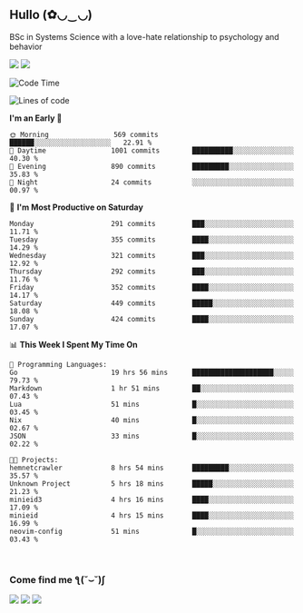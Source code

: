 <h2>Hullo (✿◡‿◡)</h2>

BSc in Systems Science with a love-hate relationship to psychology and behavior

<img src="https://github-readme-activity-graph.vercel.app/graph?username=hedonicadapter&theme=high-contrast"/>
<img src="https://github-readme-stats-git-masterrstaa-rickstaa.vercel.app/api?username=hedonicadapter&theme=highcontrast"/>

<!--START_SECTION:waka-->
![Code Time](http://img.shields.io/badge/Code%20Time-1%2C636%20hrs%2047%20mins-blue)

![Lines of code](https://img.shields.io/badge/From%20Hello%20World%20I%27ve%20Written-6.5%20million%20lines%20of%20code-blue)

**I'm an Early 🐤** 

```text
🌞 Morning                569 commits         ██████░░░░░░░░░░░░░░░░░░░   22.91 % 
🌆 Daytime                1001 commits        ██████████░░░░░░░░░░░░░░░   40.30 % 
🌃 Evening                890 commits         █████████░░░░░░░░░░░░░░░░   35.83 % 
🌙 Night                  24 commits          ░░░░░░░░░░░░░░░░░░░░░░░░░   00.97 % 
```
📅 **I'm Most Productive on Saturday** 

```text
Monday                   291 commits         ███░░░░░░░░░░░░░░░░░░░░░░   11.71 % 
Tuesday                  355 commits         ████░░░░░░░░░░░░░░░░░░░░░   14.29 % 
Wednesday                321 commits         ███░░░░░░░░░░░░░░░░░░░░░░   12.92 % 
Thursday                 292 commits         ███░░░░░░░░░░░░░░░░░░░░░░   11.76 % 
Friday                   352 commits         ████░░░░░░░░░░░░░░░░░░░░░   14.17 % 
Saturday                 449 commits         █████░░░░░░░░░░░░░░░░░░░░   18.08 % 
Sunday                   424 commits         ████░░░░░░░░░░░░░░░░░░░░░   17.07 % 
```


📊 **This Week I Spent My Time On** 

```text
💬 Programming Languages: 
Go                       19 hrs 56 mins      ████████████████████░░░░░   79.73 % 
Markdown                 1 hr 51 mins        ██░░░░░░░░░░░░░░░░░░░░░░░   07.43 % 
Lua                      51 mins             █░░░░░░░░░░░░░░░░░░░░░░░░   03.45 % 
Nix                      40 mins             █░░░░░░░░░░░░░░░░░░░░░░░░   02.67 % 
JSON                     33 mins             █░░░░░░░░░░░░░░░░░░░░░░░░   02.22 % 

🐱‍💻 Projects: 
hemnetcrawler            8 hrs 54 mins       █████████░░░░░░░░░░░░░░░░   35.57 % 
Unknown Project          5 hrs 18 mins       █████░░░░░░░░░░░░░░░░░░░░   21.23 % 
minieid3                 4 hrs 16 mins       ████░░░░░░░░░░░░░░░░░░░░░   17.09 % 
minieid                  4 hrs 15 mins       ████░░░░░░░░░░░░░░░░░░░░░   16.99 % 
neovim-config            51 mins             █░░░░░░░░░░░░░░░░░░░░░░░░   03.43 % 
```


<!--END_SECTION:waka-->

<br/>
<h3>Come find me ƪ(˘⌣˘)ʃ </h3>

<a href="https://hedonicadapter.com/"><img src="https://img.shields.io/badge/-Portfolio-3423A6?style=flat-square&logo=Google-Chrome&logoColor=white"/></a>
<a href="www.linkedin.com/in/sam-herman"><img src="https://img.shields.io/badge/-Sam%20Herman-0077B5?style=flat-square&logo=Linkedin&logoColor=white"/></a>
<a href="mailto:mailservice.samherman@gamil.com"><img src="https://img.shields.io/badge/-mailservice.samherman@gamil.com-D14836?style=flat-square&logo=Gmail&logoColor=white"/></a>

<!--
**cdthomp1/cdthomp1** is a ✨ _special_ ✨ repository because its `README.md` (this file) appears on your GitHub profile.


----
Credit: [cdthomp1](https://github.com/cdthomp1)

Last Edited on: 19/11/2020

